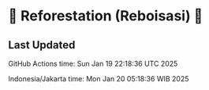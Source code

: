 
# 🌳 Reforestation (Reboisasi) 🌲

## Last Updated

GitHub Actions time: Sun Jan 19 22:18:36 UTC 2025

Indonesia/Jakarta time: Mon Jan 20 05:18:36 WIB 2025
